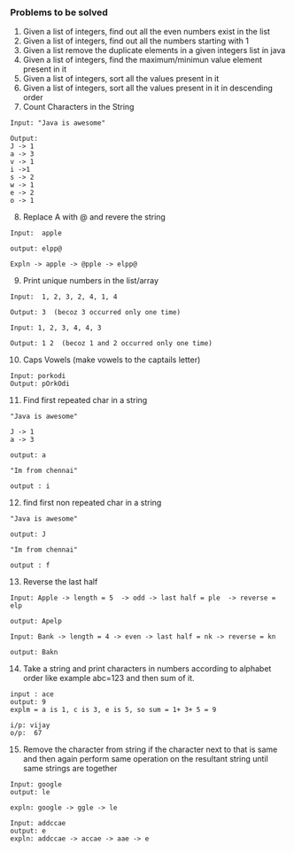 ### Problems to be solved

1. Given a list of integers, find out all the even numbers exist in the list
2. Given a list of integers, find out all the numbers starting with 1
3. Given a list remove the duplicate elements in a given integers list in java
4. Given a list of integers, find the maximum/minimun value element present in it
5. Given a list of integers, sort all the values present in it
6. Given a list of integers, sort all the values present in it in descending order
7. Count Characters in the String 
```
Input: "Java is awesome"

Output:
J -> 1
a -> 3
v -> 1
i ->1 
s -> 2
w -> 1
e -> 2
o -> 1
```
8. Replace A with @ and revere the string 

```
Input:  apple

output: elpp@

Expln -> apple -> @pple -> elpp@
```

9. Print unique numbers in the list/array

```
Input:  1, 2, 3, 2, 4, 1, 4

Output: 3  (becoz 3 occurred only one time)

Input: 1, 2, 3, 4, 4, 3

Output: 1 2  (becoz 1 and 2 occurred only one time)
```

10. Caps Vowels (make vowels to the captails letter)

```
Input: porkodi
Output: pOrkOdi
```
 
11. Find first repeated char in a string 

```
"Java is awesome"

J -> 1
a -> 3

output: a

"Im from chennai"

output : i
```

12. find first non repeated char in a string

```
"Java is awesome"

output: J

"Im from chennai"

output : f
```

13. Reverse the last half

```
Input: Apple -> length = 5  -> odd -> last half = ple  -> reverse = elp

output: Apelp

Input: Bank -> length = 4 -> even -> last half = nk -> reverse = kn

output: Bakn
```

14. Take a string and print characters in numbers according to alphabet order like example abc=123 and then sum of it.

```
input : ace 
output: 9 
explm = a is 1, c is 3, e is 5, so sum = 1+ 3+ 5 = 9

i/p: vijay
o/p:  67
```

15. Remove the character from string if the character next to that is same and then again perform same operation on the resultant string until same strings are together

```
Input: google
output: le

expln: google -> ggle -> le

Input: addccae
output: e
expln: addccae -> accae -> aae -> e
```

